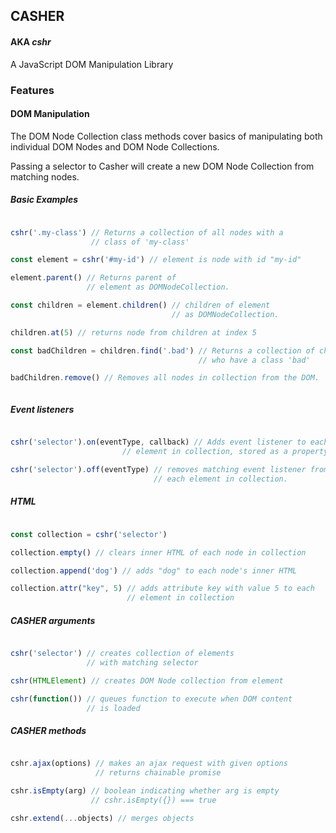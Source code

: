 ## CASHER
#### AKA *cshr*

A JavaScript DOM Manipulation Library

### Features

#### DOM Manipulation


The DOM Node Collection class methods cover basics of manipulating
both individual DOM Nodes and DOM Node Collections.

Passing a selector to Casher will create a new DOM Node Collection from
matching nodes.

##### Basic Examples

```JavaScript

cshr('.my-class') // Returns a collection of all nodes with a
                  // class of 'my-class'

const element = cshr('#my-id') // element is node with id "my-id"

element.parent() // Returns parent of
                 // element as DOMNodeCollection.

const children = element.children() // children of element
                                    // as DOMNodeCollection.

children.at(5) // returns node from children at index 5

const badChildren = children.find('.bad') // Returns a collection of children
                                          // who have a class 'bad'

badChildren.remove() // Removes all nodes in collection from the DOM.



```


##### Event listeners

```JavaScript

cshr('selector').on(eventType, callback) // Adds event listener to each
                         // element in collection, stored as a property

cshr('selector').off(eventType) // removes matching event listener from
                                // each element in collection.

```

##### HTML

```JavaScript

const collection = cshr('selector')

collection.empty() // clears inner HTML of each node in collection

collection.append('dog') // adds "dog" to each node's inner HTML

collection.attr("key", 5) // adds attribute key with value 5 to each
                          // element in collection
```

##### CASHER arguments

```JavaScript

cshr('selector') // creates collection of elements
                 // with matching selector

cshr(HTMLElement) // creates DOM Node collection from element

cshr(function()) // queues function to execute when DOM content
                 // is loaded

```

##### CASHER methods

```JavaScript

cshr.ajax(options) // makes an ajax request with given options
                   // returns chainable promise

cshr.isEmpty(arg) // boolean indicating whether arg is empty
                  // cshr.isEmpty({}) === true

cshr.extend(...objects) // merges objects

```
